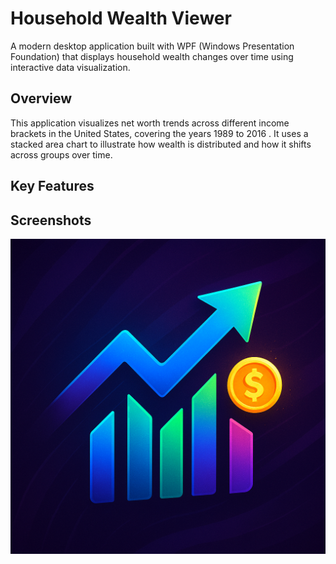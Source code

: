 # Household Wealth Viewer 

A modern desktop application built with WPF (Windows Presentation Foundation) that displays household wealth changes over time using interactive data visualization.

## Overview

This application visualizes net worth trends across different income brackets in the United States, covering the years 1989 to 2016
. It uses a stacked area chart to illustrate how wealth is distributed and how it shifts across groups over time.

## Key Features




## Screenshots

![App Screenshot](Wealth.png)



